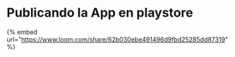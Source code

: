 # Publicando la App en playstore

{% embed url="https://www.loom.com/share/62b030ebe491496d9fbd25285dd87319" %}



